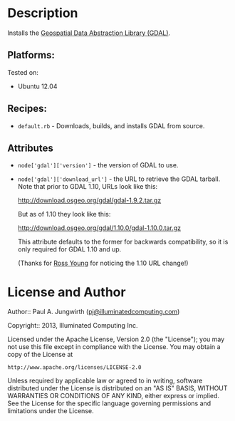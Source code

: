 # Description

Installs the [Geospatial Data Abstraction Library (GDAL)](http://www.gdal.org/).

## Platforms:

Tested on:

* Ubuntu 12.04

## Recipes:

* `default.rb` - Downloads, builds, and installs GDAL from source.

## Attributes

* `node['gdal']['version']` - the version of GDAL to use.
* `node['gdal']['download_url']` - the URL to retrieve the GDAL tarball.
  Note that prior to GDAL 1.10, URLs look like this:

    http://download.osgeo.org/gdal/gdal-1.9.2.tar.gz

  But as of 1.10 they look like this:

    http://download.osgeo.org/gdal/1.10.0/gdal-1.10.0.tar.gz

  This attribute defaults to the former for backwards compatibility,
  so it is only required for GDAL 1.10 and up.

  (Thanks for [Ross Young](https://github.com/RossLYoung) for noticing the 1.10 URL change!)


License and Author
==================

Author:: Paul A. Jungwirth (<pj@illuminatedcomputing.com>)

Copyright:: 2013, Illuminated Computing Inc.

Licensed under the Apache License, Version 2.0 (the "License");
you may not use this file except in compliance with the License.
You may obtain a copy of the License at

    http://www.apache.org/licenses/LICENSE-2.0

Unless required by applicable law or agreed to in writing, software
distributed under the License is distributed on an "AS IS" BASIS,
WITHOUT WARRANTIES OR CONDITIONS OF ANY KIND, either express or implied.
See the License for the specific language governing permissions and
limitations under the License.
